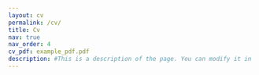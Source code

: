 ```yaml
---
layout: cv
permalink: /cv/
title: Cv
nav: true
nav_order: 4
cv_pdf: example_pdf.pdf
description: #This is a description of the page. You can modify it in 'pages/_cv.md'. You can also change or remove the top pdf download button.
---
```

